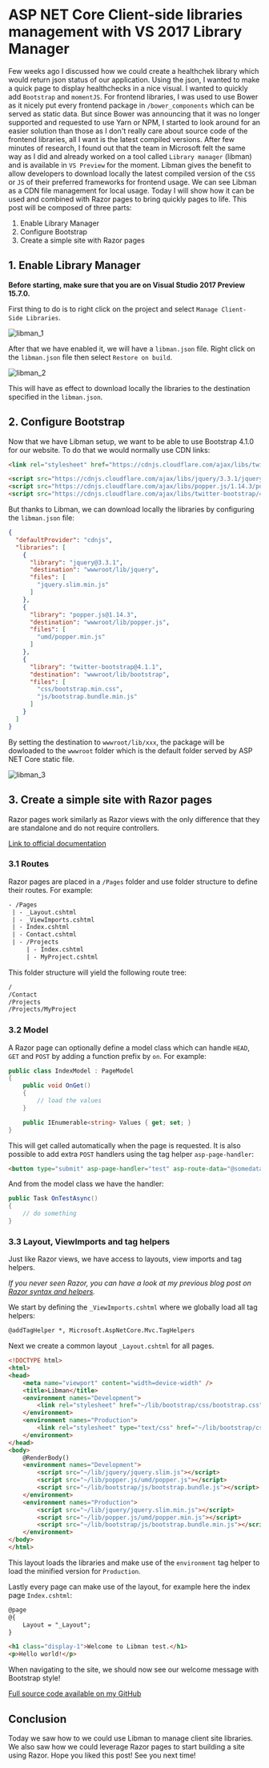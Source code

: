 # ASP NET Core Client-side libraries management with VS 2017 Library Manager

Few weeks ago I discussed how we could create a healthchek library which would return json status of our application. Using the json, I wanted to make a quick page to display healthchecks in a nice visual. I wanted to quickly add `Bootstrap` and `momentJS`. For frontend libraries, I was used to use Bower as it nicely put every frontend package in `/bower_components` which can be served as static data. But since Bower was announcing that it was no longer supported and requested to use Yarn or NPM, I started to look around for an easier solution than those as I don't really care about source code of the frontend libraries, all I want is the latest compiled versions. After few minutes of research, I found out that the team in Microsoft felt the same way as I did and already worked on a tool called `Library manager` (libman) and is available in `VS Preview` for the moment. Libman gives the benefit to allow developers to download locally the latest compiled version of the `CSS` or `JS` of their preferred frameworks for frontend usage. We can see Libman as a CDN file management for local usage. Today I will show how it can be used and combined with Razor pages to bring quickly pages to life. This post will be composed of three parts:

1. Enable Library Manager
2. Configure Bootstrap
3. Create a simple site with Razor pages

## 1. Enable Library Manager

__Before starting, make sure that you are on Visual Studio 2017 Preview 15.7.0.__

First thing to do is to right click on the project and select `Manage Client-Side Libraries`.

![libman_1](https://raw.githubusercontent.com/Kimserey/BlogArchive/master/img/20180511_libman/libman_1.PNG)

After that we have enabled it, we will have a `libman.json` file. Right click on the `libman.json` file then select `Restore on build`. 

![libman_2](https://raw.githubusercontent.com/Kimserey/BlogArchive/master/img/20180511_libman/libman_2.PNG)

This will have as effect to download locally the libraries to the destination specified in the `libman.json`.

## 2. Configure Bootstrap

Now that we have Libman setup, we want to be able to use Bootstrap 4.1.0 for our website. To do that we would normally use CDN links:

```html
<link rel="stylesheet" href="https://cdnjs.cloudflare.com/ajax/libs/twitter-bootstrap/4.1.1/css/bootstrap.min.css" />

<script src="https://cdnjs.cloudflare.com/ajax/libs/jquery/3.3.1/jquery.slim.min.js"></script>
<script src="https://cdnjs.cloudflare.com/ajax/libs/popper.js/1.14.3/popper.min.js"></script>
<script src="https://cdnjs.cloudflare.com/ajax/libs/twitter-bootstrap/4.1.1/js/bootstrap.min.js"></script>
```

But thanks to Libman, we can download locally the libraries by configuring the `libman.json` file:

```json
{
  "defaultProvider": "cdnjs",
  "libraries": [
    {
      "library": "jquery@3.3.1",
      "destination": "wwwroot/lib/jquery",
      "files": [
        "jquery.slim.min.js"
      ]
    },
    {
      "library": "popper.js@1.14.3",
      "destination": "wwwroot/lib/popper.js",
      "files": [
        "umd/popper.min.js"
      ]
    },
    {
      "library": "twitter-bootstrap@4.1.1",
      "destination": "wwwroot/lib/bootstrap",
      "files": [
        "css/bootstrap.min.css",
        "js/bootstrap.bundle.min.js"
      ]
    }
  ]
}
```

By setting the destination to `wwwroot/lib/xxx`, the package will be dowloaded to the `wwwroot` folder which is the default folder served by ASP NET Core static file.

![libman_3](https://raw.githubusercontent.com/Kimserey/BlogArchive/master/img/20180511_libman/libman_3.PNG)

## 3. Create a simple site with Razor pages

Razor pages work similarly as Razor views with the only difference that they are standalone and do not require controllers.

[Link to official documentation](https://docs.microsoft.com/en-us/aspnet/core/mvc/razor-pages/?view=aspnetcore-2.1&tabs=visual-studio)

### 3.1 Routes

Razor pages are placed in a `/Pages` folder and use folder structure to define their routes. For example:

```txt
- /Pages
 | - _Layout.cshtml
 | - _ViewImports.cshtml
 | - Index.cshtml
 | - Contact.cshtml
 | - /Projects
     | - Index.cshtml
     | - MyProject.cshtml
```

This folder structure will yield the following route tree:

```txt
/
/Contact
/Projects
/Projects/MyProject
```

### 3.2 Model

A Razor page can optionally define a model class which can handle `HEAD`, `GET` and `POST` by adding a function prefix by `on`. For example:

```c#
public class IndexModel : PageModel
{
    public void OnGet()
    {
        // load the values
    }

    public IEnumerable<string> Values { get; set; }
}
```

This will get called automatically when the page is requested.
It is also possible to add extra `POST` handlers using the tag helper `asp-page-handler`:

```html
<button type="submit" asp-page-handler="test" asp-route-data="@somedata">Test</button>
```

And from the model class we have the handler:

```c#
public Task OnTestAsync()
{
    // do something
}
```

### 3.3 Layout, ViewImports and tag helpers

Just like Razor views, we have access to layouts, view imports and tag helpers.

_If you never seen Razor, you can have a look at my previous blog post on [Razor syntax and helpers](https://kimsereyblog.blogspot.sg/2017/05/razor-syntax-and-helpers.html)._

We start by defining the `_ViewImports.cshtml` where we globally load all tag helpers:

```html
@addTagHelper *, Microsoft.AspNetCore.Mvc.TagHelpers
```

Next we create a common layout `_Layout.cshtml` for all pages.

```html
<!DOCTYPE html>
<html>
<head>
    <meta name="viewport" content="width=device-width" />
    <title>Libman</title>
    <environment names="Development">
        <link rel="stylesheet" href="~/lib/bootstrap/css/bootstrap.css" />
    </environment>
    <environment names="Production">
        <link rel="stylesheet" type="text/css" href="~/lib/bootstrap/css/bootstrap.min.css" />
    </environment>
</head>
<body>
    @RenderBody()
    <environment names="Development">
        <script src="~/lib/jquery/jquery.slim.js"></script>
        <script src="~/lib/popper.js/umd/popper.js"></script>
        <script src="~/lib/bootstrap/js/bootstrap.bundle.js"></script>
    </environment>
    <environment names="Production">
        <script src="~/lib/jquery/jquery.slim.min.js"></script>
        <script src="~/lib/popper.js/umd/popper.min.js"></script>
        <script src="~/lib/bootstrap/js/bootstrap.bundle.min.js"></script>
    </environment>
</body>
</html>
```

This layout loads the libraries and make use of the `environment` tag helper to load the minified version for `Production`.

Lastly every page can make use of the layout, for example here the index page `Index.cshtml`:

```html
@page
@{
    Layout = "_Layout";
}

<h1 class="display-1">Welcome to Libman test.</h1>
<p>Hello world!</p>
```

When navigating to the site, we should now see our welcome message with Bootstrap style!

[Full source code available on my GitHub](https://github.com/Kimserey/lib-man-bootstrap)

## Conclusion

Today we saw how to we could use Libman to manage client site libraries. We also saw how we could leverage Razor pages to start building a site using Razor. Hope you liked this post! See you next time!